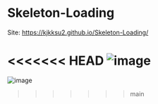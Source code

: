# Skeleton-Loading

Site: https://kjkksu2.github.io/Skeleton-Loading/

<<<<<<< HEAD
![image](https://user-images.githubusercontent.com/80094949/133964062-385cd2c8-bf43-4767-a495-c24888262be4.png)
=======
![image](https://user-images.githubusercontent.com/80094949/133963918-2dab85ff-18f8-4164-a336-caf10f1a5f46.png)
>>>>>>> main
